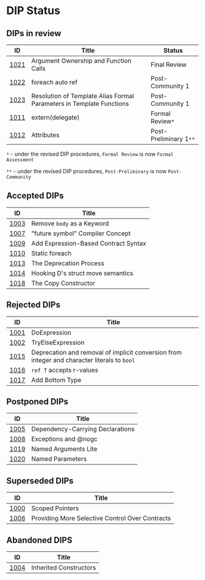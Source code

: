 # DIP Status

## DIPs in review
|                  ID|                                          Title|            Status|
|--------------------|-----------------------------------------------|------------------|
|[1021](./DIP1021.md)|          Argument Ownership and Function Calls|      Final Review|
|[1022](./DIP1022.md)|                               foreach auto ref|  Post-Community 1|
|[1023](./DIP1023.md)|Resolution of Template Alias Formal Parameters in Template Functions| Post-Community 1|
|[1011](./DIP1011.md)|                               extern(delegate)|    Formal Review`*`|
|[1012](./DIP1012.md)|                                     Attributes|Post-Preliminary 1`**`|

`*` - under the revised DIP procedures, `Formal Review` is now `Formal Assessment`

`**` - under the revised DIP procedures, `Post-Preliminary` is now `Post-Community`

## Accepted DIPs
|                           ID|                                 Title|
|-----------------------------|--------------------------------------|
|[1003](./accepted/DIP1003.md)|            Remove `body` as a Keyword|
|[1007](./accepted/DIP1007.md)|      "future symbol" Compiler Concept|
|[1009](./accepted/DIP1009.md)|  Add Expression-Based Contract Syntax|
|[1010](./accepted/DIP1010.md)|                        Static foreach|
|[1013](./accepted/DIP1013.md)|               The Deprecation Process|
|[1014](./accepted/DIP1014.md)|     Hooking D's struct move semantics|
|[1018](./accepted/DIP1018.md)|                  The Copy Constructor|

## Rejected DIPs
|                           ID|                                 Title|
|-----------------------------|--------------------------------------|
|[1001](./rejected/DIP1001.md)|                          DoExpression|
|[1002](./rejected/DIP1002.md)|                     TryElseExpression|
|[1015](./rejected/DIP1015.md)| Deprecation and removal of implicit conversion from integer and character literals to `bool` |
|[1016](./rejected/DIP1016.md)|              `ref T` accepts r-values|
|[1017](./rejected/DIP1017.md)|                       Add Bottom Type|

## Postponed DIPs
|                           ID|                                 Title|
|-----------------------------|--------------------------------------|
|[1005](./other/DIP1005.md)   |      Dependency-Carrying Declarations|
|[1008](./other/DIP1008.md)   |                  Exceptions and @nogc|
|[1019](./other/DIP1019.md)   |                  Named Arguments Lite|
|[1020](./other/DIP1020.md)   |                      Named Parameters|

## Superseded DIPs
|                           ID|                                 Title|
|-----------------------------|--------------------------------------|
|[1000](./other/DIP1000.md)   |                       Scoped Pointers|
|[1006](./other/DIP1006.md)   |Providing More Selective Control Over Contracts|

## Abandoned DIPS
|                           ID|                                 Title|
|-----------------------------|--------------------------------------|
|[1004](./other/DIP1004.md)   |                Inherited Constructors|
